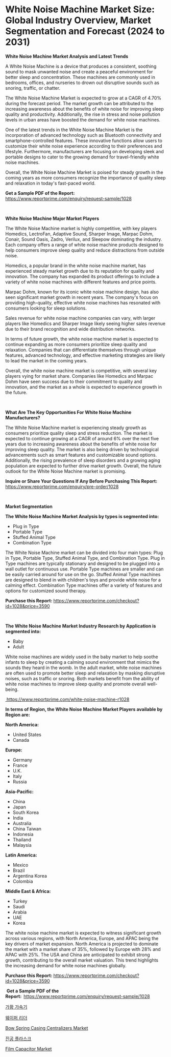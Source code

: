 <p><h1>White Noise Machine Market Size: Global Industry Overview, Market Segmentation and Forecast (2024 to 2031)</h1></p><p><strong>White Noise Machine Market Analysis and Latest Trends</strong></p>
<p><p>A White Noise Machine is a device that produces a consistent, soothing sound to mask unwanted noise and create a peaceful environment for better sleep and concentration. These machines are commonly used in bedrooms, offices, and nurseries to drown out disruptive sounds such as snoring, traffic, or chatter.</p><p>The White Noise Machine Market is expected to grow at a CAGR of 4.70% during the forecast period. The market growth can be attributed to the increasing awareness about the benefits of white noise for improving sleep quality and productivity. Additionally, the rise in stress and noise pollution levels in urban areas have boosted the demand for white noise machines.</p><p>One of the latest trends in the White Noise Machine Market is the incorporation of advanced technology such as Bluetooth connectivity and smartphone-controlled features. These innovative functions allow users to customize their white noise experience according to their preferences and lifestyle. Furthermore, manufacturers are focusing on developing sleek and portable designs to cater to the growing demand for travel-friendly white noise machines.</p><p>Overall, the White Noise Machine Market is poised for steady growth in the coming years as more consumers recognize the importance of quality sleep and relaxation in today's fast-paced world.</p></p>
<p><strong>Get a Sample PDF of the Report:&nbsp;</strong> <a href="https://www.reportprime.com/enquiry/request-sample/1028">https://www.reportprime.com/enquiry/request-sample/1028</a></p>
<p>&nbsp;</p>
<p><strong>White Noise Machine Major Market Players</strong></p>
<p><p>The White Noise Machine market is highly competitive, with key players Homedics, LectroFan, Adaptive Sound, Sharper Image, Marpac Dohm, Conair, Sound Oasis, Zadro, Verilux, and Sleepow dominating the industry. Each company offers a range of white noise machine products designed to help consumers improve sleep quality and reduce distractions from outside noise.</p><p>Homedics, a popular brand in the white noise machine market, has experienced steady market growth due to its reputation for quality and innovation. The company has expanded its product offerings to include a variety of white noise machines with different features and price points.</p><p>Marpac Dohm, known for its iconic white noise machine design, has also seen significant market growth in recent years. The company's focus on providing high-quality, effective white noise machines has resonated with consumers looking for sleep solutions.</p><p>Sales revenue for white noise machine companies can vary, with larger players like Homedics and Sharper Image likely seeing higher sales revenue due to their brand recognition and wide distribution networks.</p><p>In terms of future growth, the white noise machine market is expected to continue expanding as more consumers prioritize sleep quality and relaxation. Companies that can differentiate themselves through unique features, advanced technology, and effective marketing strategies are likely to lead the market in the coming years.</p><p>Overall, the white noise machine market is competitive, with several key players vying for market share. Companies like Homedics and Marpac Dohm have seen success due to their commitment to quality and innovation, and the market as a whole is expected to experience growth in the future.</p></p>
<p>&nbsp;</p>
<p><strong>What Are The Key Opportunities For White Noise Machine Manufacturers?</strong></p>
<p><p>The White Noise Machine market is experiencing steady growth as consumers prioritize quality sleep and stress reduction. The market is expected to continue growing at a CAGR of around 6% over the next five years due to increasing awareness about the benefits of white noise for improving sleep quality. The market is also being driven by technological advancements such as smart features and customizable sound options. Additionally, the rising prevalence of sleep disorders and a growing aging population are expected to further drive market growth. Overall, the future outlook for the White Noise Machine market is promising.</p></p>
<p><strong>Inquire or Share Your Questions If Any Before Purchasing This Report:</strong> <a href="https://www.reportprime.com/enquiry/pre-order/1028">https://www.reportprime.com/enquiry/pre-order/1028</a></p>
<p>&nbsp;</p>
<p><strong>Market Segmentation</strong></p>
<p><strong>The White Noise Machine Market Analysis by types is segmented into:</strong></p>
<p><ul><li>Plug in Type</li><li>Portable Type</li><li>Stuffed Animal Type</li><li>Combination Type</li></ul></p>
<p><p>The White Noise Machine market can be divided into four main types: Plug in Type, Portable Type, Stuffed Animal Type, and Combination Type. Plug in Type machines are typically stationary and designed to be plugged into a wall outlet for continuous use. Portable Type machines are smaller and can be easily carried around for use on the go. Stuffed Animal Type machines are designed to blend in with children's toys and provide white noise for a calming effect. Combination Type machines offer a variety of features and options for customized sound therapy.</p></p>
<p><strong>Purchase this Report:&nbsp;</strong><a href="https://www.reportprime.com/checkout?id=1028&price=3590">https://www.reportprime.com/checkout?id=1028&price=3590</a></p>
<p>&nbsp;</p>
<p><strong>The White Noise Machine Market Industry Research by Application is segmented into:</strong></p>
<p><ul><li>Baby</li><li>Adult</li></ul></p>
<p><p>White noise machines are widely used in the baby market to help soothe infants to sleep by creating a calming sound environment that mimics the sounds they heard in the womb. In the adult market, white noise machines are often used to promote better sleep and relaxation by masking disruptive noises, such as traffic or snoring. Both markets benefit from the ability of white noise machines to improve sleep quality and promote overall well-being.</p></p>
<p><a href="https://www.reportprime.com/white-noise-machine-r1028">&nbsp;https://www.reportprime.com/white-noise-machine-r1028</a></p>
<p><strong>In terms of Region, the White Noise Machine Market Players available by Region are:</strong></p>
<p>
    <p> <strong> North America: </strong>
        <ul>
            <li>United States</li>
            <li>Canada</li>
        </ul>
        </p> 
    <p> <strong> Europe: </strong>
        <ul>
            <li>Germany</li>
            <li>France</li>
            <li>U.K.</li>
            <li>Italy</li>
            <li>Russia</li>
        </ul>
        </p> 
    <p> <strong> Asia-Pacific: </strong>
        <ul>
            <li>China</li>
            <li>Japan</li>
            <li>South Korea</li>
            <li>India</li>
            <li>Australia</li>
            <li>China Taiwan</li>
            <li>Indonesia</li>
            <li>Thailand</li>
            <li>Malaysia</li>
        </ul>
        </p> 
    <p> <strong> Latin America: </strong>
        <ul>
            <li>Mexico</li>
            <li>Brazil</li>
            <li>Argentina Korea</li>
            <li>Colombia</li>
        </ul>
        </p> 
    <p> <strong> Middle East & Africa: </strong>
        <ul>
            <li>Turkey</li>
            <li>Saudi</li>
            <li>Arabia</li>
            <li>UAE</li>
            <li>Korea</li>
        </ul>
    </p>
    </p>
<p><p>The white noise machine market is expected to witness significant growth across various regions, with North America, Europe, and APAC being the key drivers of market expansion. North America is projected to dominate the market with a market share of 35%, followed by Europe with 28% and APAC with 25%. The USA and China are anticipated to exhibit strong growth, contributing to the overall market valuation. This trend highlights the increasing demand for white noise machines globally.</p></p>
<p><strong>Purchase this Report: </strong><a href="https://www.reportprime.com/checkout?id=1028&price=3590">https://www.reportprime.com/checkout?id=1028&price=3590</a></p>
<p>&nbsp;<strong>Get a Sample PDF of the Report:&nbsp;&nbsp;</strong><a href="https://www.reportprime.com/enquiry/request-sample/1028">https://www.reportprime.com/enquiry/request-sample/1028</a></p>
<p><strong></strong></p>
<p><p><a href="https://medium.com/@phanminhdat20.1dcn3/%EB%B3%80%EC%A0%95-%EA%B0%80%EC%86%8D%EC%A0%9C-%EC%8B%9C%EC%9E%A5-%EC%A1%B0%EC%82%AC-%EB%B3%B4%EA%B3%A0%EC%84%9C-2024%EB%85%84%EB%B6%80%ED%84%B0-2031%EB%85%84%EA%B9%8C%EC%A7%80-11-8-%EC%9D%98-%EC%95%88%EC%A0%95%EB%90%9C-cagr%EB%A1%9C-%EC%8B%9C%EC%9E%A5-%EC%98%88%EC%B8%A1-%EB%B0%8F-%EC%84%B1%EC%9E%A5-%EC%A0%84%EB%A7%9D-baf739829a04">가황 가속기</a></p><p><a href="https://github.com/wallacBahrtyinger567686/Market-Research-Report-List-2/blob/main/299221112358.md">웨이퍼 리더</a></p><p><a href="https://medium.com/@dorisstephens14/navigating-the-global-bow-spring-casing-centralizers-market-landscape-trends-forecasts-and-5ee76e1b3988">Bow Spring Casing Centralizers Market</a></p><p><a href="https://medium.com/@phanminhdat20.1dcn3/%EC%A7%84%EA%B3%B5-%ED%94%8C%EB%9D%BC%EC%8A%A4%ED%81%AC-%EC%8B%9C%EC%9E%A5-%EC%A0%90%EC%9C%A0%EC%9C%A8-%EB%B0%8F-%EC%8B%A0%EA%B7%9C-%ED%8A%B8%EB%A0%8C%EB%93%9C-%EB%B6%84%EC%84%9D-%EC%9C%A0%ED%98%95-%EC%9D%91%EC%9A%A9-%EC%B5%9C%EC%A2%85-%EC%82%AC%EC%9A%A9-%EB%B0%8F-2024%EB%85%84%EB%B6%80%ED%84%B0-2031%EB%85%84%EA%B9%8C%EC%A7%80%EC%9D%98-%EC%98%88%EC%B8%A1%EC%97%90-%EB%94%B0%EB%9D%BC-17c7e580bd1b">진공 플라스크</a></p><p><a href="https://github.com/flwellarose/Market-Research-Report-List-1/blob/main/film-capacitor-market.md">Film Capacitor Market</a></p></p>